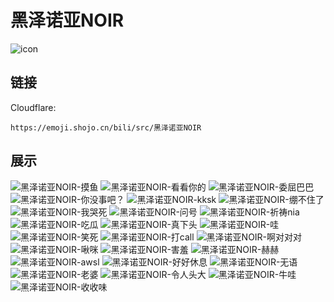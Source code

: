 # 黑泽诺亚NOIR
![icon](https://emoji.shojo.cn/bili/src/黑泽诺亚NOIR/icon.png)
## 链接
Cloudflare:
```
https://emoji.shojo.cn/bili/src/黑泽诺亚NOIR
```
## 展示
![黑泽诺亚NOIR-摸鱼](https://emoji.shojo.cn/bili/src/黑泽诺亚NOIR/黑泽诺亚NOIR-摸鱼.png)
![黑泽诺亚NOIR-看看你的](https://emoji.shojo.cn/bili/src/黑泽诺亚NOIR/黑泽诺亚NOIR-看看你的.png)
![黑泽诺亚NOIR-委屈巴巴](https://emoji.shojo.cn/bili/src/黑泽诺亚NOIR/黑泽诺亚NOIR-委屈巴巴.png)
![黑泽诺亚NOIR-你没事吧？](https://emoji.shojo.cn/bili/src/黑泽诺亚NOIR/黑泽诺亚NOIR-你没事吧？.png)
![黑泽诺亚NOIR-kksk](https://emoji.shojo.cn/bili/src/黑泽诺亚NOIR/黑泽诺亚NOIR-kksk.png)
![黑泽诺亚NOIR-绷不住了](https://emoji.shojo.cn/bili/src/黑泽诺亚NOIR/黑泽诺亚NOIR-绷不住了.png)
![黑泽诺亚NOIR-我哭死](https://emoji.shojo.cn/bili/src/黑泽诺亚NOIR/黑泽诺亚NOIR-我哭死.png)
![黑泽诺亚NOIR-问号](https://emoji.shojo.cn/bili/src/黑泽诺亚NOIR/黑泽诺亚NOIR-问号.png)
![黑泽诺亚NOIR-祈祷nia](https://emoji.shojo.cn/bili/src/黑泽诺亚NOIR/黑泽诺亚NOIR-祈祷nia.png)
![黑泽诺亚NOIR-吃瓜](https://emoji.shojo.cn/bili/src/黑泽诺亚NOIR/黑泽诺亚NOIR-吃瓜.png)
![黑泽诺亚NOIR-真下头](https://emoji.shojo.cn/bili/src/黑泽诺亚NOIR/黑泽诺亚NOIR-真下头.png)
![黑泽诺亚NOIR-哇](https://emoji.shojo.cn/bili/src/黑泽诺亚NOIR/黑泽诺亚NOIR-哇.png)
![黑泽诺亚NOIR-笑死](https://emoji.shojo.cn/bili/src/黑泽诺亚NOIR/黑泽诺亚NOIR-笑死.png)
![黑泽诺亚NOIR-打call](https://emoji.shojo.cn/bili/src/黑泽诺亚NOIR/黑泽诺亚NOIR-打call.png)
![黑泽诺亚NOIR-啊对对对](https://emoji.shojo.cn/bili/src/黑泽诺亚NOIR/黑泽诺亚NOIR-啊对对对.png)
![黑泽诺亚NOIR-啾咪](https://emoji.shojo.cn/bili/src/黑泽诺亚NOIR/黑泽诺亚NOIR-啾咪.png)
![黑泽诺亚NOIR-害羞](https://emoji.shojo.cn/bili/src/黑泽诺亚NOIR/黑泽诺亚NOIR-害羞.png)
![黑泽诺亚NOIR-赫赫](https://emoji.shojo.cn/bili/src/黑泽诺亚NOIR/黑泽诺亚NOIR-赫赫.png)
![黑泽诺亚NOIR-awsl](https://emoji.shojo.cn/bili/src/黑泽诺亚NOIR/黑泽诺亚NOIR-awsl.png)
![黑泽诺亚NOIR-好好休息](https://emoji.shojo.cn/bili/src/黑泽诺亚NOIR/黑泽诺亚NOIR-好好休息.png)
![黑泽诺亚NOIR-无语](https://emoji.shojo.cn/bili/src/黑泽诺亚NOIR/黑泽诺亚NOIR-无语.png)
![黑泽诺亚NOIR-老婆](https://emoji.shojo.cn/bili/src/黑泽诺亚NOIR/黑泽诺亚NOIR-老婆.png)
![黑泽诺亚NOIR-令人头大](https://emoji.shojo.cn/bili/src/黑泽诺亚NOIR/黑泽诺亚NOIR-令人头大.png)
![黑泽诺亚NOIR-牛哇](https://emoji.shojo.cn/bili/src/黑泽诺亚NOIR/黑泽诺亚NOIR-牛哇.png)
![黑泽诺亚NOIR-收收味](https://emoji.shojo.cn/bili/src/黑泽诺亚NOIR/黑泽诺亚NOIR-收收味.png)
